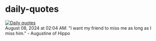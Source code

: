 # daily-quotes
[![Daily quotes](https://github.com/ceepu8/daily-quotes/actions/workflows/daily-quote.yml/badge.svg)](https://github.com/ceepu8/daily-quotes/actions/workflows/daily-quote.yml)<br/>
August 08, 2024 at 02:04 AM: "I want my friend to miss me as long as I miss him." - Augustine of Hippo
